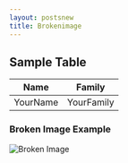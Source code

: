 ```yaml
---
layout: postsnew
title: Brokenimage
---
```


## Sample Table

| Name      | Family      |
|-----------|-------------|
| YourName  | YourFamily  |

### Broken Image Example

![Broken Image](assets/images/broken-image.jpg "This image is broken and displays alt text.")
